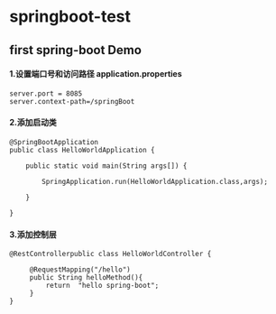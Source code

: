 # springboot-test
## first spring-boot Demo
#### 1.设置端口号和访问路径 application.properties
```
server.port = 8085
server.context-path=/springBoot
```
#### 2.添加启动类
```
@SpringBootApplication
public class HelloWorldApplication {

    public static void main(String args[]) {

        SpringApplication.run(HelloWorldApplication.class,args);

    }

}
```
#### 3.添加控制层
```
@RestControllerpublic class HelloWorldController {  

     @RequestMapping("/hello")    
     public String helloMethod(){       
         return  "hello spring-boot";   
     }
}
```
